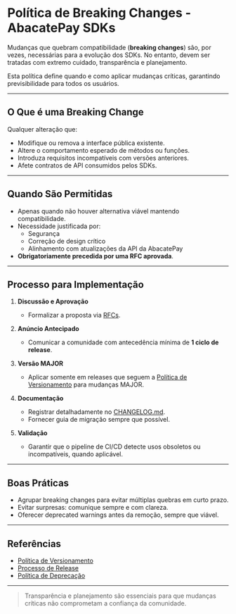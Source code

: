 
# Política de Breaking Changes - AbacatePay SDKs

Mudanças que quebram compatibilidade (**breaking changes**) são, por vezes, necessárias para a evolução dos SDKs. No entanto, devem ser tratadas com extremo cuidado, transparência e planejamento.

Esta política define quando e como aplicar mudanças críticas, garantindo previsibilidade para todos os usuários.

---

## O Que é uma Breaking Change

Qualquer alteração que:

- Modifique ou remova a interface pública existente.
- Altere o comportamento esperado de métodos ou funções.
- Introduza requisitos incompatíveis com versões anteriores.
- Afete contratos de API consumidos pelos SDKs.

---

## Quando São Permitidas

- Apenas quando não houver alternativa viável mantendo compatibilidade.
- Necessidade justificada por:
  - Segurança
  - Correção de design crítico
  - Alinhamento com atualizações da API da AbacatePay
- **Obrigatoriamente precedida por uma RFC aprovada**.

---

## Processo para Implementação

1. **Discussão e Aprovação**
   - Formalizar a proposta via [RFCs](https://rafaelcostappz.github.io/abacatepay-rfcs/).

2. **Anúncio Antecipado**
   - Comunicar a comunidade com antecedência mínima de **1 ciclo de release**.

3. **Versão MAJOR**
   - Aplicar somente em releases que seguem a [Política de Versionamento](/maintainers/VERSIONING.md) para mudanças MAJOR.

4. **Documentação**
   - Registrar detalhadamente no [CHANGELOG.md](../CHANGELOG.md).
   - Fornecer guia de migração sempre que possível.

5. **Validação**
   - Garantir que o pipeline de CI/CD detecte usos obsoletos ou incompatíveis, quando aplicável.

---

## Boas Práticas

- Agrupar breaking changes para evitar múltiplas quebras em curto prazo.
- Evitar surpresas: comunique sempre e com clareza.
- Oferecer deprecated warnings antes da remoção, sempre que viável.

---

## Referências

- [Política de Versionamento](/maintainers/VERSIONING.md)
- [Processo de Release](/maintainers/RELEASE_PROCESS.md)
- [Política de Deprecação](/policies/DEPRECATION_POLICY.md)

---

> Transparência e planejamento são essenciais para que mudanças críticas não comprometam a confiança da comunidade.